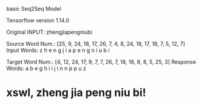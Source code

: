 basic Seq2Seq Model

Tensorflow version 1.14.0

Original INPUT: zhengjiapengniubi

Source
  Word Num.:    [25, 9, 24, 18, 17, 26, 7, 4, 8, 24, 18, 17, 18, 7, 5, 12, 7]
  Input Words: z h e n g j i a p e n g n i u b i

Target
  Word Num.:       [4, 12, 24, 17, 9, 7, 7, 26, 7, 18, 18, 8, 8, 5, 25, 3]
  Response Words: a b e g h i i j i n n p p u z <EOS>
  
 # xswl, zheng jia peng niu bi!
